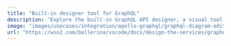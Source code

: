 ```yaml
---
title: "Built-in designer tool for GraphQL"
description: "Explore the built-in GraphQL API designer, a visual tool made available via the Ballerina VS Code plugin. Easily design and prototype GraphQL APIs for a smooth development experience. Use this visual tool to understand and explain your GraphQL services better."
image: "images/usecases/integration/apollo-graphql/graphql-diagram-editor.png"
url: "https://wso2.com/ballerina/vscode/docs/design-the-services/graphql-api-designer/"
---
```

